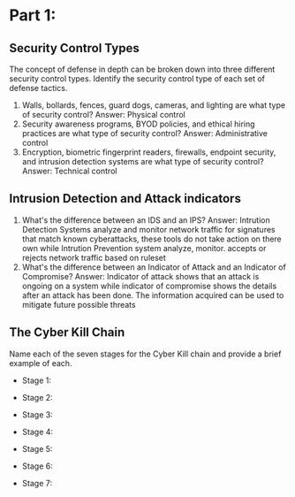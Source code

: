 # Part 1:
## Security Control Types
The concept of defense in depth can be broken down into three different security control types. Identify the security control type of each set  of defense tactics.
1) Walls, bollards, fences, guard dogs, cameras, and lighting are what type of security control?
Answer: Physical control
2) Security awareness programs, BYOD policies, and ethical hiring practices are what type of security control?
Answer: Administrative control
3) Encryption, biometric fingerprint readers, firewalls, endpoint security, and intrusion detection systems are what type of security control?
Answer: Technical control

## Intrusion Detection and Attack indicators
1) What's the difference between an IDS and an IPS?
Answer: Intrution Detection Systems analyze and monitor network traffic for signatures that match known cyberattacks, these tools do not take action on there own while Intrution Prevention system analyze, monitor. accepts or rejects network traffic based on ruleset
2) What's the difference between an Indicator of Attack and an Indicator of Compromise?
Answer: Indicator of attack shows that an attack is ongoing on a system while indicator of compromise shows the details after an attack has been done. The information acquired can be used to mitigate future possible threats

## The Cyber Kill Chain
Name each of the seven stages for the Cyber Kill chain and provide a brief example of each.
* Stage 1:


* Stage 2:


* Stage 3:


* Stage 4:


* Stage 5:


* Stage 6:


* Stage 7:


